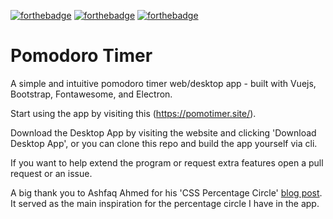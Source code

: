 [![forthebadge](https://forthebadge.com/images/badges/made-with-vue.svg)](https://github.com/moomoolive/pomdoro_timer)
[![forthebadge](https://forthebadge.com/images/badges/open-source.svg)](https://github.com/moomoolive/pomdoro_timer)
[![forthebadge](https://forthebadge.com/images/badges/built-with-resentment.svg)](https://github.com/moomoolive/pomdoro_timer)

# Pomodoro Timer

A simple and intuitive pomodoro timer web/desktop app - built with Vuejs, Bootstrap, Fontawesome, and Electron.

Start using the app by visiting this (https://pomotimer.site/).

Download the Desktop App by visiting the website and clicking 'Download Desktop App', or you can clone this repo and build the app yourself via cli.

If you want to help extend the program or request extra features open a pull request or an issue.

A big thank you to Ashfaq Ahmed for his 'CSS Percentage Circle' [blog post](https://codeconvey.com/css-percentage-circle/). It served as the main inspiration for the percentage circle I have in the app.
